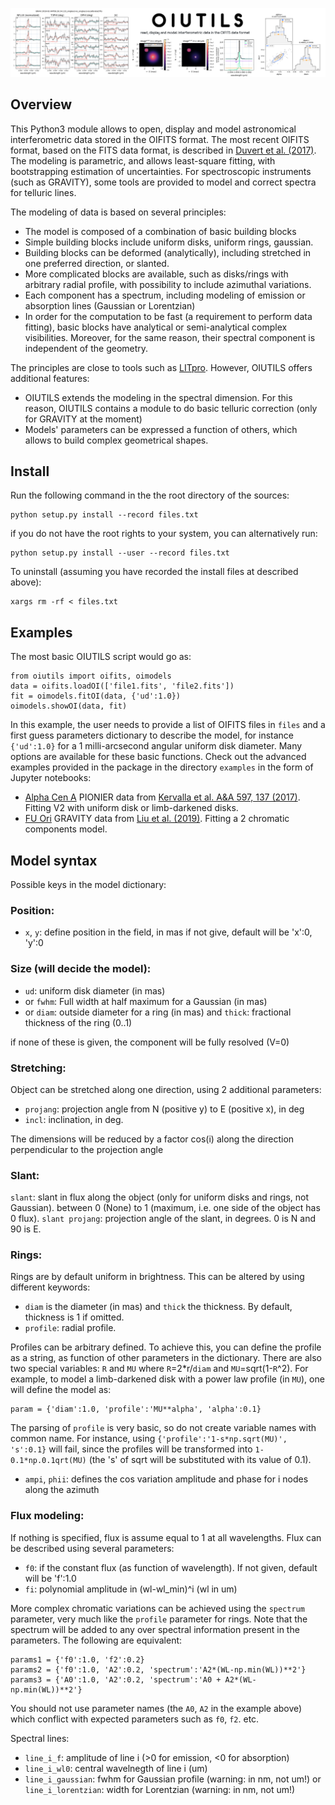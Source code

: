 ![banner](banner.png)

## Overview

This Python3 module allows to open, display and model astronomical interferometric
data stored in the OIFITS format. The most recent OIFITS format, based on the FITS
data format, is described in [Duvert et al. (2017)](https://ui.adsabs.harvard.edu/abs/2017A%26A...597A...8D/abstract). The modeling is parametric, and allows least-square fitting, with bootstrapping estimation of uncertainties. For spectroscopic instruments (such as GRAVITY), some tools are provided to model and correct spectra for telluric lines.

The modeling of data is based on several principles:
- The model is composed of a combination of basic building blocks
- Simple building blocks include uniform disks, uniform rings, gaussian.
- Building blocks can be deformed (analytically), including stretched in one preferred direction, or slanted.
- More complicated blocks are available, such as disks/rings with arbitrary radial profile, with possibility to include azimuthal variations.
- Each component has a spectrum, including modeling of emission or absorption lines (Gaussian or Lorentzian)
- In order for the computation to be fast (a requirement to perform data fitting), basic blocks have analytical or semi-analytical complex visibilities. Moreover, for the same reason, their spectral component is independent of the geometry.

The principles are close to tools such as [LITpro](https://www.jmmc.fr/english/tools/data-analysis/litpro). However, OIUTILS offers additional features:
- OIUTILS extends the modeling in the spectral dimension. For this reason, OIUTILS contains a module to do basic telluric correction (only for GRAVITY at the moment)
- Models' parameters can be expressed a function of others, which allows to build complex geometrical shapes.

## Install

Run the following command in the the root directory of the sources:
```
python setup.py install --record files.txt
```
if you do not have the root rights to your system, you can alternatively run:
```
python setup.py install --user --record files.txt
```
To uninstall (assuming you have recorded the install files at described above):
```
xargs rm -rf < files.txt
```

## Examples

The most basic OIUTILS script would go as:

```
from oiutils import oifits, oimodels
data = oifits.loadOI(['file1.fits', 'file2.fits'])
fit = oimodels.fitOI(data, {'ud':1.0})
oimodels.showOI(data, fit)
```
In this example, the user needs to provide a list of OIFITS files in `files` and a first guess parameters dictionary to describe the model, for instance `{'ud':1.0}` for a 1 milli-arcsecond angular uniform disk diameter. Many options are available for these basic functions. Check out the advanced examples provided in the package in the directory `examples` in the form of Jupyter notebooks:
- [Alpha Cen A](https://github.com/amerand/OIUTILS/blob/master/examples/alphaCenA.ipynb) PIONIER data from [Kervalla et al. A&A 597, 137 (2017)](https://ui.adsabs.harvard.edu/abs/2017A%26A...597A.137K/abstract). Fitting V2 with uniform disk or limb-darkened disks.
- [FU Ori](https://github.com/amerand/OIUTILS/blob/master/examples/FUOri.ipynb) GRAVITY data from [Liu et al. (2019)](https://ui.adsabs.harvard.edu/abs/2019ApJ...884...97L/abstract). Fitting a 2 chromatic components model.

## Model syntax

Possible keys in the model dictionary:

### Position:
  - `x`, `y`: define position in the field, in mas
      if not give, default will be 'x':0, 'y':0

### Size (will decide the model):
  - `ud`: uniform disk diameter (in mas)
  - or `fwhm`: Full width at half maximum for a Gaussian (in mas)
  - or `diam`: outside diameter for a ring (in mas) and `thick`: fractional thickness of the ring (0..1)

if none of these is given, the component will be fully resolved (V=0)

### Stretching:
  Object can be stretched along one direction, using 2 additional parameters:
  - `projang`: projection angle from N (positive y) to E (positive x), in deg
  - `incl`: inclination, in deg.

The dimensions will be reduced by a factor cos(i) along the direction perpendicular to the projection angle

### Slant:
  `slant`: slant in flux along the object (only for uniform disks and rings, not Gaussian). between 0 (None) to 1 (maximum, i.e. one side of the object has 0 flux).
  `slant projang`: projection angle of the slant, in degrees. 0 is N and 90 is E.

### Rings:
  Rings are by default uniform in brightness. This can be altered by using
  different keywords:
- `diam` is the diameter (in mas) and `thick` the thickness. By default, thickness is 1 if omitted.
- `profile`: radial profile.

Profiles can be arbitrary defined. To achieve this, you can define the profile as a string, as function of other parameters in the dictionary. There are also two special variables: `R` and `MU` where `R`=2*r/`diam` and `MU`=sqrt(1-`R`^2). For example, to model a limb-darkened disk with a power law profile (in `MU`), one will define the model as:
```
param = {'diam':1.0, 'profile':'MU**alpha', 'alpha':0.1}
```
The parsing of `profile` is very basic, so do not create variable names with common name. For instance, using `{'profile':'1-s*np.sqrt(MU)', 's':0.1}` will fail, since the profiles will be transformed into `1-0.1*np.0.1qrt(MU)` (the 's' of sqrt will be substituted with its value of 0.1).

- `ampi`, `phii`: defines the cos variation amplitude and phase for i nodes along the azimuth

### Flux modeling:
If nothing is specified, flux is assume equal to 1 at all wavelengths. Flux can be described using several parameters:

- `f0`: if the constant flux (as function of wavelength). If not given, default will be 'f':1.0
- `fi`: polynomial amplitude in (wl-wl_min)^i (wl in um)

More complex chromatic variations can be achieved using the `spectrum` parameter, very much like the `profile` parameter for rings. Note that the spectrum will be added to any over spectral information present in the parameters. The following are equivalent:
```
params1 = {'f0':1.0, 'f2':0.2}
params2 = {'f0':1.0, 'A2':0.2, 'spectrum':'A2*(WL-np.min(WL))**2'}
params3 = {'A0':1.0, 'A2':0.2, 'spectrum':'A0 + A2*(WL-np.min(WL))**2'}
```
You should not use parameter names (the `A0`, `A2` in the example above) which conflict with expected parameters such as `f0`, `f2`. etc.

Spectral lines:
- `line_i_f`: amplitude of line i (>0 for emission, <0 for absorption)
- `line_i_wl0`: central wavelnegth of line i (um)
- `line_i_gaussian`: fwhm for Gaussian profile (warning: in nm, not um!)
   or `line_i_lorentzian`: width for Lorentzian (warning: in nm, not um!)
